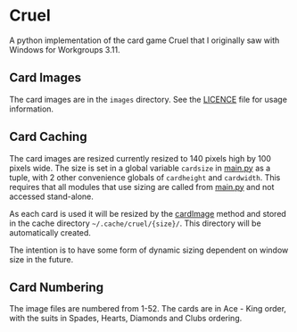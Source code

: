 # Cruel

A python implementation of the card game Cruel that I originally saw with
Windows for Workgroups 3.11.

## Card Images

The card images are in the `images` directory. See the [LICENCE](images/LICENCE)
file for usage information.

## Card Caching

The card images are resized currently resized to 140 pixels high by 100 pixels
wide. The size is set in a global variable `cardsize` in
[main.py](src/cruel/main.py#33) as a tuple, with 2 other convenience globals of
`cardheight` and `cardwidth`. This requires that all modules that use sizing are
called from [main.py](src/cruel/main.py) and not accessed stand-alone.

As each card is used it will be resized by the
[cardImage](src/cruel/image.py#61) method and stored in the cache directory
`~/.cache/cruel/{size}/`. This directory will be automatically created.

The intention is to have some form of dynamic sizing dependent on window size in
the future.

## Card Numbering

The image files are numbered from 1-52. The cards are in Ace - King order, with
the suits in Spades, Hearts, Diamonds and Clubs ordering.
